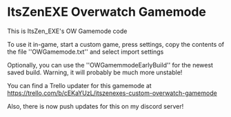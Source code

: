 # ItsZenEXE Overwatch Gamemode

This is ItsZen_EXE's OW Gamemode code

To use it in-game, start a custom game, press settings, copy the contents of the file ''OWGamemode.txt'' and select import settings

Optionally, you can use the ''OWGamemmodeEarlyBuild'' for the newest saved build. Warning, it will probably be much more unstable!

You can find a Trello updater for this gamemode at https://trello.com/b/cEKaYUzL/itszenexes-custom-overwatch-gamemode

Also, there is now push updates for this on my discord server!
